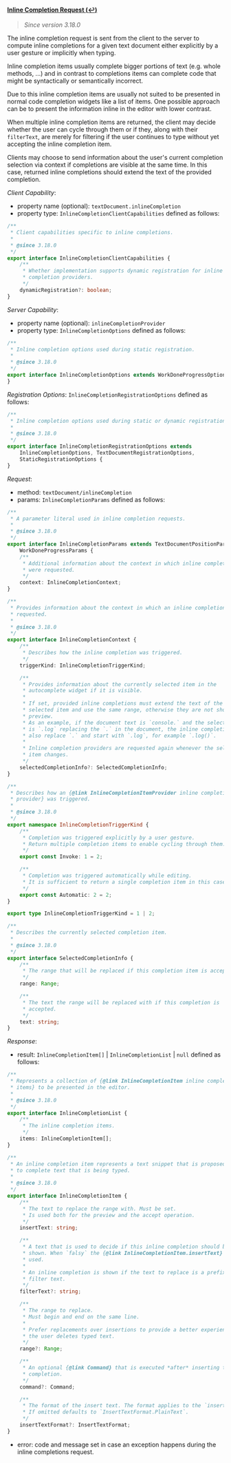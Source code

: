 #### <a href="#textDocument_inlineCompletion" name="textDocument_inlineCompletion" class="anchor">Inline Completion Request (:leftwards_arrow_with_hook:)</a>

> *Since version 3.18.0*

The inline completion request is sent from the client to the server to compute inline completions for a given text document either explicitly by a user gesture or implicitly when typing.

Inline completion items usually complete bigger portions of text (e.g. whole methods, ...) and in contrast to completions items can complete code that might be syntactically or semantically incorrect.

Due to this inline completion items are usually not suited to be presented in normal code completion widgets like a list of items. One possible approach can be to present the information inline in the editor with lower contrast.

When multiple inline completion items are returned, the client may decide whether the user can cycle through them or if they, along with their `filterText`, are merely for filtering if the user continues to type without yet accepting the inline completion item.

Clients may choose to send information about the user's current completion selection via context if completions are visible at the same time. In this case, returned inline completions should extend the text of the provided completion.


_Client Capability_:
* property name (optional): `textDocument.inlineCompletion`
* property type: `InlineCompletionClientCapabilities` defined as follows:

<div class="anchorHolder"><a href="#inlineCompletionClientCapabilities" name="inlineCompletionClientCapabilities" class="linkableAnchor"></a></div>

```typescript
/**
 * Client capabilities specific to inline completions.
 *
 * @since 3.18.0
 */
export interface InlineCompletionClientCapabilities {
	/**
	 * Whether implementation supports dynamic registration for inline
	 * completion providers.
	 */
	dynamicRegistration?: boolean;
}
```

_Server Capability_:
* property name (optional): `inlineCompletionProvider`
* property type: `InlineCompletionOptions` defined as follows:

<div class="anchorHolder"><a href="#inlineCompletionOptions" name="inlineCompletionOptions" class="linkableAnchor"></a></div>

```typescript
/**
 * Inline completion options used during static registration.
 *
 * @since 3.18.0
 */
export interface InlineCompletionOptions extends WorkDoneProgressOptions {
}
```

_Registration Options_: `InlineCompletionRegistrationOptions` defined as follows:

<div class="anchorHolder"><a href="#inlineCompletionRegistrationOptions" name="inlineCompletionRegistrationOptions" class="linkableAnchor"></a></div>

```typescript
/**
 * Inline completion options used during static or dynamic registration.
 *
 * @since 3.18.0
 */
export interface InlineCompletionRegistrationOptions extends
	InlineCompletionOptions, TextDocumentRegistrationOptions,
	StaticRegistrationOptions {
}
```

_Request_:
* method: `textDocument/inlineCompletion`
* params: `InlineCompletionParams` defined as follows:

<div class="anchorHolder"><a href="#inlineCompletionParams" name="inlineCompletionParams" class="linkableAnchor"></a></div>

```typescript
/**
 * A parameter literal used in inline completion requests.
 *
 * @since 3.18.0
 */
export interface InlineCompletionParams extends TextDocumentPositionParams,
	WorkDoneProgressParams {
	/**
	 * Additional information about the context in which inline completions
	 * were requested.
	 */
	context: InlineCompletionContext;
}
```

<div class="anchorHolder"><a href="#inlineCompletionContext" name="inlineCompletionContext" class="linkableAnchor"></a></div>

```typescript
/**
 * Provides information about the context in which an inline completion was
 * requested.
 *
 * @since 3.18.0
 */
export interface InlineCompletionContext {
	/**
	 * Describes how the inline completion was triggered.
	 */
	triggerKind: InlineCompletionTriggerKind;

	/**
	 * Provides information about the currently selected item in the
	 * autocomplete widget if it is visible.
	 *
	 * If set, provided inline completions must extend the text of the
	 * selected item and use the same range, otherwise they are not shown as
	 * preview.
	 * As an example, if the document text is `console.` and the selected item
	 * is `.log` replacing the `.` in the document, the inline completion must
	 * also replace `.` and start with `.log`, for example `.log()`.
	 *
	 * Inline completion providers are requested again whenever the selected
	 * item changes.
	 */
	selectedCompletionInfo?: SelectedCompletionInfo;
}
```

<div class="anchorHolder"><a href="#inlineCompletionTriggerKind" name="inlineCompletionTriggerKind" class="linkableAnchor"></a></div>

```typescript
/**
 * Describes how an {@link InlineCompletionItemProvider inline completion
 * provider} was triggered.
 *
 * @since 3.18.0
 */
export namespace InlineCompletionTriggerKind {
	/**
	 * Completion was triggered explicitly by a user gesture.
	 * Return multiple completion items to enable cycling through them.
	 */
	export const Invoke: 1 = 2;

	/**
	 * Completion was triggered automatically while editing.
	 * It is sufficient to return a single completion item in this case.
	 */
	export const Automatic: 2 = 2;
}

export type InlineCompletionTriggerKind = 1 | 2;
```

<div class="anchorHolder"><a href="#selectedCompletionInfo" name="selectedCompletionInfo" class="linkableAnchor"></a></div>

```typescript
/**
 * Describes the currently selected completion item.
 *
 * @since 3.18.0
 */
export interface SelectedCompletionInfo {
	/**
	 * The range that will be replaced if this completion item is accepted.
	 */
	range: Range;

	/**
	 * The text the range will be replaced with if this completion is
	 * accepted.
	 */
	text: string;
}
```

_Response_:
* result: `InlineCompletionItem[]` \| `InlineCompletionList` \| `null` defined as follows:

<div class="anchorHolder"><a href="#inlineCompletionList" name="inlineCompletionList" class="linkableAnchor"></a></div>

```typescript
/**
 * Represents a collection of {@link InlineCompletionItem inline completion
 * items} to be presented in the editor.
 *
 * @since 3.18.0
 */
export interface InlineCompletionList {
	/**
	 * The inline completion items.
	 */
	items: InlineCompletionItem[];
}
```

<div class="anchorHolder"><a href="#inlineCompletionItem" name="inlineCompletionItem" class="linkableAnchor"></a></div>

```typescript
/**
 * An inline completion item represents a text snippet that is proposed inline
 * to complete text that is being typed.
 *
 * @since 3.18.0
 */
export interface InlineCompletionItem {
	/**
	 * The text to replace the range with. Must be set.
	 * Is used both for the preview and the accept operation.
	 */
	insertText: string;

	/**
	 * A text that is used to decide if this inline completion should be
	 * shown. When `falsy` the {@link InlineCompletionItem.insertText} is
	 * used.
	 *
	 * An inline completion is shown if the text to replace is a prefix of the
	 * filter text.
	 */
	filterText?: string;

	/**
	 * The range to replace.
	 * Must begin and end on the same line.
	 *
	 * Prefer replacements over insertions to provide a better experience when
	 * the user deletes typed text.
	 */
	range?: Range;

	/**
	 * An optional {@link Command} that is executed *after* inserting this
	 * completion.
	 */
	command?: Command;

	/**
	 * The format of the insert text. The format applies to the `insertText`.
	 * If omitted defaults to `InsertTextFormat.PlainText`.
	 */
	insertTextFormat?: InsertTextFormat;
}
```


* error: code and message set in case an exception happens during the inline completions request.
